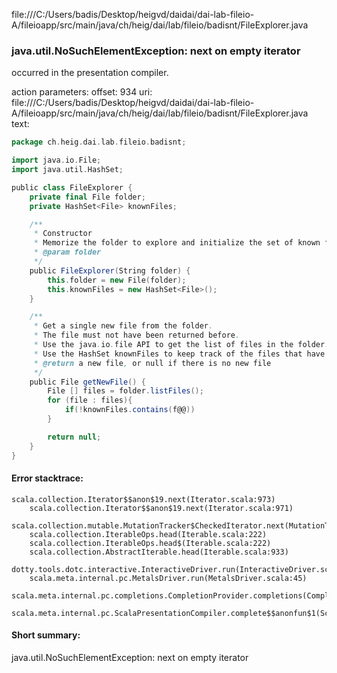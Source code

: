 file:///C:/Users/badis/Desktop/heigvd/daidai/dai-lab-fileio-A/fileioapp/src/main/java/ch/heig/dai/lab/fileio/badisnt/FileExplorer.java
### java.util.NoSuchElementException: next on empty iterator

occurred in the presentation compiler.

action parameters:
offset: 934
uri: file:///C:/Users/badis/Desktop/heigvd/daidai/dai-lab-fileio-A/fileioapp/src/main/java/ch/heig/dai/lab/fileio/badisnt/FileExplorer.java
text:
```scala
package ch.heig.dai.lab.fileio.badisnt;

import java.io.File;
import java.util.HashSet;

public class FileExplorer {
    private final File folder;
    private HashSet<File> knownFiles;

    /**
     * Constructor
     * Memorize the folder to explore and initialize the set of known files.
     * @param folder
     */
    public FileExplorer(String folder) {
        this.folder = new File(folder);
        this.knownFiles = new HashSet<File>();
    }

    /**
     * Get a single new file from the folder.
     * The file must not have been returned before.
     * Use the java.io.file API to get the list of files in the folder.
     * Use the HashSet knownFiles to keep track of the files that have already been returned.
     * @return a new file, or null if there is no new file
     */
    public File getNewFile() {
        File [] files = folder.listFiles();
        for (file : files){
            if(!knownFiles.contains(f@@))
        }

        return null;
    }
}
```



#### Error stacktrace:

```
scala.collection.Iterator$$anon$19.next(Iterator.scala:973)
	scala.collection.Iterator$$anon$19.next(Iterator.scala:971)
	scala.collection.mutable.MutationTracker$CheckedIterator.next(MutationTracker.scala:76)
	scala.collection.IterableOps.head(Iterable.scala:222)
	scala.collection.IterableOps.head$(Iterable.scala:222)
	scala.collection.AbstractIterable.head(Iterable.scala:933)
	dotty.tools.dotc.interactive.InteractiveDriver.run(InteractiveDriver.scala:168)
	scala.meta.internal.pc.MetalsDriver.run(MetalsDriver.scala:45)
	scala.meta.internal.pc.completions.CompletionProvider.completions(CompletionProvider.scala:46)
	scala.meta.internal.pc.ScalaPresentationCompiler.complete$$anonfun$1(ScalaPresentationCompiler.scala:123)
```
#### Short summary: 

java.util.NoSuchElementException: next on empty iterator